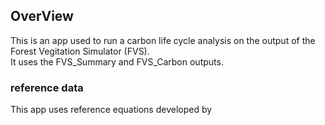 ## OverView
This is an app used to run a carbon life cycle analysis on the output of the Forest Vegitation Simulator (FVS).\
It uses the FVS_Summary and FVS_Carbon outputs.

### reference data
This app uses reference equations developed by 
